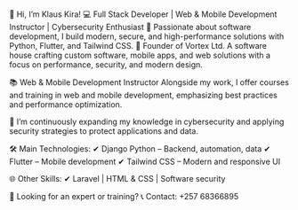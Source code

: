👋 Hi, I’m Klaus Kira!
💻 Full Stack Developer | Web & Mobile Development Instructor | Cybersecurity Enthusiast
🚀 Passionate about software development, I build modern, secure, and high-performance solutions with Python, Flutter, and Tailwind CSS.
🏢 Founder of Vortex Ltd. A software house crafting custom software, mobile apps, and web solutions with a focus on performance, security, and modern design.

📚 Web & Mobile Development Instructor
Alongside my work, I offer courses and training in web and mobile development, emphasizing best practices and performance optimization.

🔐 I’m continuously expanding my knowledge in cybersecurity and applying security strategies to protect applications and data.

🛠️ Main Technologies:
✔ Django Python – Backend, automation, data
✔ Flutter – Mobile development
✔ Tailwind CSS – Modern and responsive UI

🌐 Other Skills:
✔ Laravel | HTML & CSS | Software security

📩 Looking for an expert or training?
📞 Contact: +257 68366895



<!---
klauskira07/klauskira07 is a ✨ special ✨ repository because its `README.md` (this file) appears on your GitHub profile.
You can click the Preview link to take a look at your changes.
--->
